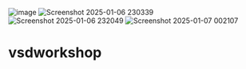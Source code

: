 ![image](https://github.com/user-attachments/assets/7e8a2d6a-be2d-419c-8792-254548f4c133)
![Screenshot 2025-01-06 230339](https://github.com/user-attachments/assets/4434f6fd-49e9-4be6-a023-d94594500b35)
![Screenshot 2025-01-06 232049](https://github.com/user-attachments/assets/61562f12-44f1-4aaf-88dd-a3034d605276)
![Screenshot 2025-01-07 002107](https://github.com/user-attachments/assets/93c50596-2e42-48e7-87e9-c51f321cf806)





# vsdworkshop
